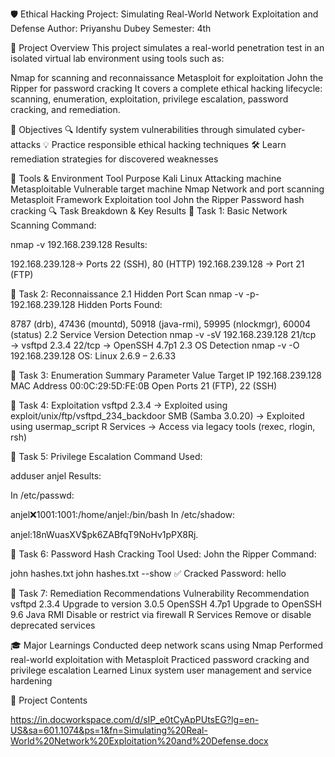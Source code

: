 🛡️ Ethical Hacking Project: Simulating Real-World Network Exploitation and Defense
Author: Priyanshu Dubey 
Semester: 4th

📘 Project Overview
This project simulates a real-world penetration test in an isolated virtual lab environment using tools such as:


Nmap for scanning and reconnaissance
Metasploit for exploitation
John the Ripper for password cracking
It covers a complete ethical hacking lifecycle: scanning, enumeration, exploitation, privilege escalation, password cracking, and remediation.



🎯 Objectives
🔍 Identify system vulnerabilities through simulated cyber-attacks
💡 Practice responsible ethical hacking techniques
🛠️ Learn remediation strategies for discovered weaknesses



🧰 Tools & Environment
Tool	Purpose
Kali Linux	Attacking machine
Metasploitable	Vulnerable target machine
Nmap	Network and port scanning
Metasploit Framework	Exploitation tool
John the Ripper	Password hash cracking
🔍 Task Breakdown & Key Results
🔹 Task 1: Basic Network Scanning
Command:

nmap -v 192.168.239.128
Results:

192.168.239.128→ Ports 22 (SSH), 80 (HTTP)
192.168.239.128 → Port 21 (FTP)



🔹 Task 2: Reconnaissance
2.1 Hidden Port Scan
nmap -v -p- 192.168.239.128
Hidden Ports Found:

8787 (drb), 47436 (mountd), 50918 (java-rmi), 59995 (nlockmgr), 60004 (status)
2.2 Service Version Detection
nmap -v -sV 192.168.239.128
21/tcp → vsftpd 2.3.4
22/tcp → OpenSSH 4.7p1
2.3 OS Detection
nmap -v -O 192.168.239.128
OS: Linux 2.6.9 – 2.6.33



🔹 Task 3: Enumeration Summary
Parameter	Value
Target IP	192.168.239.128
MAC Address	00:0C:29:5D:FE:0B
Open Ports	21 (FTP), 22 (SSH)


🔹 Task 4: Exploitation
vsftpd 2.3.4 → Exploited using exploit/unix/ftp/vsftpd_234_backdoor
SMB (Samba 3.0.20) → Exploited using usermap_script
R Services → Access via legacy tools (rexec, rlogin, rsh)


🔹 Task 5: Privilege Escalation
Command Used:

adduser anjel
Results:

In /etc/passwd:

anjel:x:1001:1001:/home/anjel:/bin/bash
In /etc/shadow:

anjel:$1$8nWuasXV$pk6ZABfqT9NoHv1pPX8Rj.


🔹 Task 6: Password Hash Cracking
Tool Used: John the Ripper
Command:

john hashes.txt
john hashes.txt --show
✅ Cracked Password: hello



🔹 Task 7: Remediation Recommendations
Vulnerability	Recommendation
vsftpd 2.3.4	Upgrade to version 3.0.5
OpenSSH 4.7p1	Upgrade to OpenSSH 9.6
Java RMI	Disable or restrict via firewall
R Services	Remove or disable deprecated services


🎓 Major Learnings
Conducted deep network scans using Nmap
Performed real-world exploitation with Metasploit
Practiced password cracking and privilege escalation
Learned Linux system user management and service hardening




📂 Project Contents 


https://in.docworkspace.com/d/sIP_e0tCyApPUtsEG?lg=en-US&sa=601.1074&ps=1&fn=Simulating%20Real-World%20Network%20Exploitation%20and%20Defense.docx